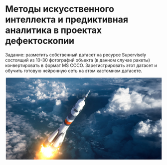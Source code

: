 <div id="header" align="center">
  <img src="https://mai.ru/press/brand/download/Default/RU/Default.png" width="100" alt=""/>
</div>


# Методы искусственного интеллекта и предиктивная аналитика в проектах дефектоскопии
Задание: разметить собственный датасет на ресурсе Supervisely состоящий из 10-30 фотографий объекта (в данном случае ракеты) конвертировать в формат MS COCO. Зарегистрировать этот датасет и обучить готовую нейронную сеть на этом кастомном датасете.
<div align="center">
  <img src="https://github.com/Szirx/custom_detectron2/blob/main/Rockets_dataset/17.jpg" width="500" alt=""/>
</div>
